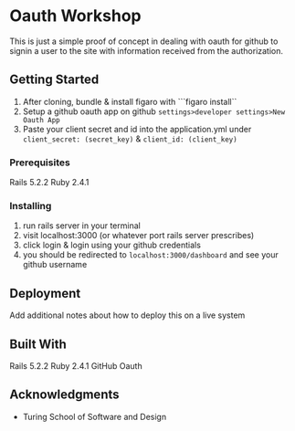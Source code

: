 # Oauth Workshop

This is just a simple proof of concept in dealing with oauth for github to signin a user to the site with information received from the authorization.

## Getting Started

1. After cloning, bundle & install figaro with ```figaro install``
2. Setup a github oauth app on github ```settings>developer settings>New Oauth App```
3. Paste your client secret and id into the application.yml under ```client_secret: (secret_key)``` & ```client_id: (client_key)```

### Prerequisites

Rails 5.2.2
Ruby 2.4.1

### Installing

1. run rails server in your terminal
2. visit localhost:3000 (or whatever port rails server prescribes)
3. click login & login using your github credentials
4. you should be redirected to ```localhost:3000/dashboard``` and see your github username


## Deployment

Add additional notes about how to deploy this on a live system

## Built With

Rails 5.2.2
Ruby 2.4.1
GitHub Oauth


## Acknowledgments

* Turing School of Software and Design

